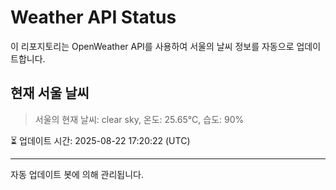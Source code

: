 
# Weather API Status

이 리포지토리는 OpenWeather API를 사용하여 서울의 날씨 정보를 자동으로 업데이트합니다.

## 현재 서울 날씨
> 서울의 현재 날씨: clear sky, 온도: 25.65°C, 습도: 90%

⏳ 업데이트 시간: 2025-08-22 17:20:22 (UTC)

---
자동 업데이트 봇에 의해 관리됩니다.
